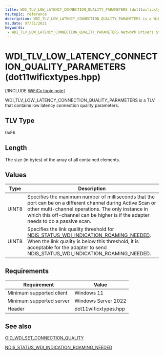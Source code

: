 ```yaml
---
title: WDI_TLV_LOW_LATENCY_CONNECTION_QUALITY_PARAMETERS (dot11wificxtypes.hpp)
ms.topic: reference
description: WDI_TLV_LOW_LATENCY_CONNECTION_QUALITY_PARAMETERS is a WiFiCx TLV that contains low latency connection quality parameters.
ms.date: 07/31/2021
keywords:
 - WDI_TLV_LOW_LATENCY_CONNECTION_QUALITY_PARAMETERS Network Drivers Starting with Windows Vista
---
```


# WDI\_TLV\_LOW\_LATENCY\_CONNECTION\_QUALITY\_PARAMETERS (dot11wificxtypes.hpp)

[!INCLUDE [WiFiCx topic note](../includes/wificx-version-warning.md)]


WDI\_TLV\_LOW\_LATENCY\_CONNECTION\_QUALITY\_PARAMETERS is a TLV that contains low latency connection quality parameters.

## TLV Type


0xF6

## Length


The size (in bytes) of the array of all contained elements.

## Values


| Type  | Description                                                                                                                                                                                                                                                                            |
|-------|----------------------------------------------------------------------------------------------------------------------------------------------------------------------------------------------------------------------------------------------------------------------------------------|
| UINT8 | Specifies the maximum number of milliseconds that the port can be on a different channel during Active Scan or other multi-channel operations. The only instance in which this off-channel can be higher is if the adapter needs to do a passive scan.                                 |
| UINT8 | Specifies the link quality threshold for [NDIS\_STATUS\_WDI\_INDICATION\_ROAMING\_NEEDED](./ndis-status-wdi-indication-roaming-needed.md). When the link quality is below this threshold, it is acceptable for the adapter to send NDIS\_STATUS\_WDI\_INDICATION\_ROAMING\_NEEDED. |

 

## Requirements

|Requirement|Value|
|--- |--- |
|Minimum supported client|Windows 11|
|Minimum supported server|Windows Server 2022|
|Header|dot11wificxtypes.hpp|

## See also


[OID\_WDI\_SET\_CONNECTION\_QUALITY](./oid-wdi-set-connection-quality.md)

[NDIS\_STATUS\_WDI\_INDICATION\_ROAMING\_NEEDED](./ndis-status-wdi-indication-roaming-needed.md)

 

